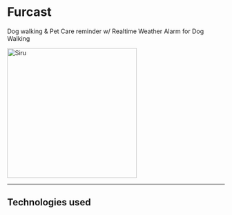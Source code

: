 # Furcast
Dog walking & Pet Care reminder w/ Realtime Weather Alarm for Dog Walking

<img src="https://github.com/user-attachments/assets/559e10aa-a5b2-4055-9aea-fcd716034e11" alt="Siru" width="300">

---

## Technologies used

